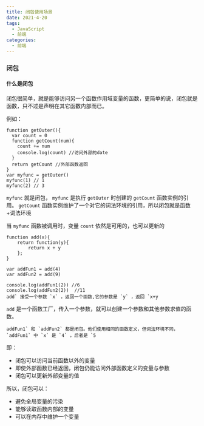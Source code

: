 ```yaml
---
title: 闭包使用场景
date: 2021-4-20
tags:
  - JavaScript
  - 前端
categories:
  - 前端
---
```


### 闭包

#### 什么是闭包

闭包很简单，就是能够访问另一个函数作用域变量的函数，更简单的说，闭包就是函数，只不过是声明在其它函数内部而已。

例如：

```
function getOuter(){
  var count = 0
  function getCount(num){
    count += num
    console.log(count) //访问外部的date
  }
  return getCount //外部函数返回
}
var myfunc = getOuter()
myfunc(1) // 1
myfunc(2) // 3
```

`myfunc` 就是闭包， `myfunc` 是执行 `getOuter` 时创建的 `getCount` 函数实例的引用。 `getCount` 函数实例维护了一个对它的词法环境的引用，所以闭包就是函数+词法环境

当 `myfunc` 函数被调用时，变量 `count` 依然是可用的，也可以更新的

```
function add(x){
    return function(y){
        return x + y
    };
}

var addFun1 = add(4)
var addFun2 = add(9)

console.log(addFun1(2)) //6
console.log(addFun2(2))  //11
add` 接受一个参数 `x` ，返回一个函数,它的参数是 `y` ，返回 `x+y
```

`add` 是一个函数工厂，传入一个参数，就可以创建一个参数和其他参数求值的函数。

```
addFun1` 和 `addFun2` 都是闭包。他们使用相同的函数定义，但词法环境不同， `addFun1` 中 `x` 是 `4` ，后者是 `5
```

即：

- 闭包可以访问当前函数以外的变量
- 即使外部函数已经返回，闭包仍能访问外部函数定义的变量与参数
- 闭包可以更新外部变量的值

所以，闭包可以：

- 避免全局变量的污染
- 能够读取函数内部的变量
- 可以在内存中维护一个变量
